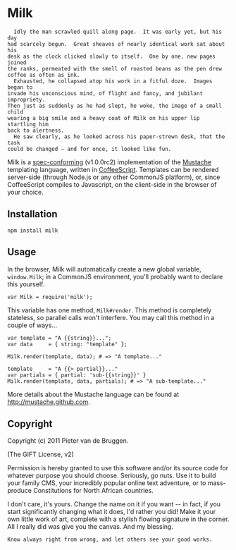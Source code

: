 Milk
====

      Idly the man scrawled quill along page.  It was early yet, but his day
    had scarcely begun.  Great sheaves of nearly identical work sat about his
    desk as the clock clicked slowly to itself.  One by one, new pages joined
    the ranks, permeated with the smell of roasted beans as the pen drew
    coffee as often as ink.
      Exhausted, he collapsed atop his work in a fitful doze.  Images began to
    invade his unconscious mind, of flight and fancy, and jubilant impropriety.
    Then just as suddenly as he had slept, he woke, the image of a small child
    wearing a big smile and a heavy coat of Milk on his upper lip startling him
    back to alertness.
      He saw clearly, as he looked across his paper-strewn desk, that the task
    could be changed – and for once, it looked like fun.

Milk is a [spec-conforming](https://github.com/mustache/spec) (v1.0.0rc2)
implementation of the [Mustache](http://mustache.github.com) templating
language, written in [CoffeeScript](http://coffeescript.com).  Templates can be
rendered server-side (through Node.js or any other CommonJS platform), or,
since CoffeeScript compiles to Javascript, on the client-side in the browser
of your choice.

Installation
------------

    npm install milk

Usage
-----

In the browser, Milk will automatically create a new global variable,
`window.Milk`; in a CommonJS environment, you'll probably want to declare this
yourself.

    var Milk = require('milk');

This variable has one method, `Milk#render`.  This method is completely
stateless, so parallel calls won't interfere.  You may call this method in a
couple of ways...

    var template = "A {{string}}...";
    var data     = { string: "template" };

    Milk.render(template, data); # => "A template..."

    template     = "A {{> partial}}..."
    var partials = { partial: 'sub-{{string}}' }
    Milk.render(template, data, partials); # => "A sub-template..."

More details about the Mustache language can be found at
http://mustache.github.com.

Copyright
---------

Copyright (c) 2011 Pieter van de Bruggen.

(The GIFT License, v2)

Permission is hereby granted to use this software and/or its source code for
whatever purpose you should choose.  Seriously, go nuts. Use it to build your
family CMS, your incredibly popular online text adventure, or to mass-produce
Constitutions for North African countries.

I don't care, it's yours.  Change the name on it if you want -- in fact, if
you start significantly changing what it does, I'd rather you did!  Make it
your own little work of art, complete with a stylish flowing signature in the
corner. All I really did was give you the canvas.  And my blessing.

    Know always right from wrong, and let others see your good works.
